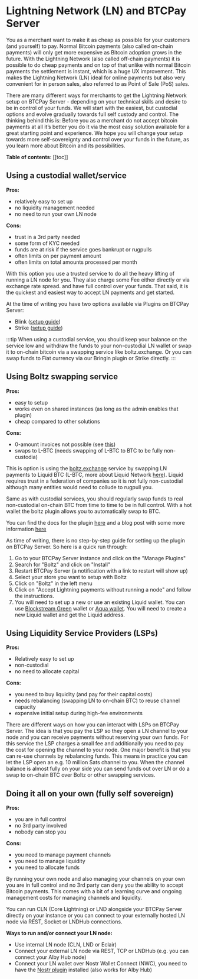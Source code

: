 # Lightning Network (LN) and BTCPay Server

You as a merchant want to make it as cheap as possible for your customers (and yourself) to pay. Normal Bitcoin payments (also called on-chain payments) will only get more expensive as Bitcoin adoption grows in the future. With the Lightning Network (also called off-chain payments) it is possible to do cheap payments and on top of that unlike with normal Bitcoin payments the settlement is instant, which is a huge UX improvement. This makes the Lightning Network (LN) ideal for online payments but also very convenient for in person sales, also referred to as Point of Sale (PoS) sales.

There are many different ways for merchants to get the Lightning Network setup on BTCPay Server - depending on your technical skills and desire to be in control of your funds. We will start with the easiest, but custodial options and evolve gradually towards full self custody and control. The thinking behind this is: Before you as a merchant do not accept bitcoin payments at all it’s better you do it via the most easy solution available for a great starting point and experience. We hope you will change your setup towards more self-sovereignty and control over your funds in the future, as you learn more about Bitcoin and its possibilities.

**Table of contents**:
[[toc]]

## Using a custodial wallet/service

**Pros:**
* relatively easy to set up
* no liquidity management needed
* no need to run your own LN node

**Cons:**
* trust in a 3rd party needed
* some form of KYC needed
* funds are at risk if the service goes bankrupt or rugpulls
* often limits on per payment amount
* often limits on total amounts processed per month

With this option you use a trusted service to do all the heavy lifting of running a LN node for you. They also charge some Fee either directly or via exchange rate spread. and have full control over your funds. That said, it is the quickest and easiest way to accept LN payments and get started.

At the time of writing you have two options available via Plugins on BTCPay Server:

* Blink ([setup guide](https://dev.blink.sv/examples/btcpayserver-plugin))
* Strike ([setup guide](https://github.com/rockstardev/strike-btcpayserver-plugin))

:::tip
When using a custodial service, you should keep your balance on the service low and withdraw the funds to your non-custodial LN wallet or swap it to on-chain bitcoin via a swapping service like boltz.exchange. Or you can swap funds to Fiat currency via our Bringin plugin or Strike directly.
:::

## Using Boltz swapping service

**Pros:**
* easy to setup
* works even on shared instances (as long as the admin enables that plugin)
* cheap compared to other solutions

**Cons:**
* 0-amount invoices not possible (see [this](https://docs.boltz.exchange/boltz-btcpay-plugin/limitations))
* swaps to L-BTC (needs swapping of L-BTC to BTC to be fully non-custodia)

This is option is using the [boltz.exchange](https://boltz.exchange) service by swapping LN payments to Liquid BTC (L-BTC, more about Liquid Network [here](https://liquid.net)). Liquid requires trust in a federation of companies so it is not fully non-custodial although many entities would need to collude to rugpull you.

Same as with custodial services, you should regularly swap funds to real non-custodial on-chain BTC from time to time to be in full control. With a hot wallet the boltz plugin allows you to automatically swap to BTC.

You can find the docs for the plugin [here](https://docs.boltz.exchange/boltz-btcpay-plugin) and a blog post with some more information [here](https://blog.boltz.exchange/p/launching-the-boltz-btcpay-plugin)

As time of writing, there is no step-by-step guide for setting up the plugin on BTCPay Server. So here is a quick run through:
1. Go to your BTCPay Server instance and click on the "Manage Plugins"
2. Search for "Boltz" and click on "Install"
3. Restart BTCPay Server (a notification with a link to restart will show up)
4. Select your store you want to setup with Boltz
5. Click on "Boltz" in the left menu
6. Click on "Accept Lightning payments without running a node" and follow the instructions.
7. You will need to set up a new or use an existing Liquid wallet. You can use [Blockstream Green](https://blockstream.com/green/) wallet or [Aqua wallet](https://aquawallet.io/). You will need to create a new Liquid wallet and get the Liquid address.

## Using Liquidity Service Providers (LSPs)

**Pros:**
* Relatively easy to set up
* non-custodial
* no need to allocate capital

**Cons:**
* you need to buy liquidity (and pay for their capital costs)
* needs rebalancing (swapping LN to on-chain BTC) to reuse channel capacity
* expensive initial setup during high-fee environments

There are different ways on how you can interact with LSPs on BTCPay Server. The idea is that you pay the LSP so they open a LN channel to your node and you can receive payments without reserving your own funds. For this service the LSP charges a small fee and additionally you need to pay the cost for opening the channel to your node. One major benefit is that you can re-use channels by rebalancing funds. This means in practice you can let the LSP open an e.g. 10 million Sats channel to you. When the channel balance is almost fully on your side you can send funds out over LN or do a swap to on-chain BTC over Boltz or other swapping services.


## Doing it all on your own (fully self sovereign)

**Pros:**
* you are in full control
* no 3rd party involved
* nobody can stop you

**Cons:**
* you need to manage payment channels
* you need to manage liquidity
* you need to allocate funds

By running your own node and also managing your channels on your own you are in full control and no 3rd party can deny you the ability to accept Bitcoin payments. This comes with a bit of a learning curve and ongoing management costs for managing channels and liquidity.

You can run CLN (Core Lightning) or LND alongside your BTCPay Server directly on your instance or you can connect to your externally hosted LN node via REST, Socket or LNDHub connections.

**Ways to run and/or connect your LN node:**
* Use internal LN node (CLN, LND or Eclair)
* Connect your external LN node via REST, TCP or LNDHub (e.g. you can connect your Alby Hub node)
* Connect your LN wallet over Nostr Wallet Connect (NWC), you need to have the [Nostr plugin](https://github.com/Kukks/BTCPayServerPlugins/tree/master/Plugins/BTCPayServer.Plugins.NIP05) installed (also works for Alby Hub)
